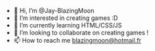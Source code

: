 - 👋 Hi, I’m @Jay-BlazingMoon
- 👀 I’m interested in creating games :D
- 🌱 I’m currently learning HTML/CSS/JS
- 💞️ I’m looking to collaborate on creating games !
- 📫 How to reach me blazingmoon@hotmail.fr

<!---
Jay-BlazingMoon/Jay-BlazingMoon is a ✨ special ✨ repository because its `README.md` (this file) appears on your GitHub profile.
You can click the Preview link to take a look at your changes.
--->
